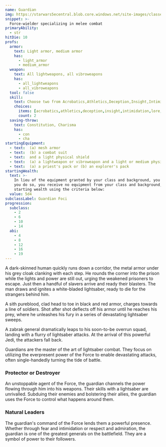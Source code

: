 ```yaml
---
name: Guardian
img: https://starwars5ecentral.blob.core.windows.net/site-images/classes/guardian_01.png
snippet: >-
  Force-wielder specializing in melee combat
primaryAbility:
  - str
hitDie: 10
profs:
  armor:
    text: Light armor, medium armor
    has:
      - light_armor
      - medium_armor
  weapon:
    text: All lightweapons, all vibroweapons
    has:
      - all_lightweapons
      - all_vibroweapons
  tool: false
  skill:
    text: Choose two from Acrobatics,Athletics,Deception,Insight,Intimidation,Lore,Perception,Persuasion,Piloting
    choices:
      items: [acrobatics,athletics,deception,insight,intimidation,lore,perception,persuasion,piloting]
      count: 2
  saving-throw:
    text: Constitution, Charisma
    has:
      - con
      - cha
startingEquipment:
  - text:  (a) mesh armor
  - text:  (b) a combat suit
  - text:  and a light physical shield
  - text:  (a) a lightweapon or vibroweapon and a light or medium physical shield or (b) two lightweapons or vibroweapons
  - text:  (a) a priest's pack or (b) an explorer's pack
startingWealth:
  text: >-
    In lieu of the equipment granted by your class and background, you can elect to purchase your starting gear. If
    you do so, you receive no equipment from your class and background, and instead roll for your
    starting wealth using the criteria below:
  value: 5d4
subclassLabel: Guardian Foci
progression:
  subclass:
    - 2
    - 6
    - 10
    - 14
  abi:
    - 4
    - 8
    - 12
    - 16
    - 19
---
```

A dark-skinned human quickly runs down a corridor, the metal armor under his grey cloak clanking with each step. He rounds the corner into the prison while the lights and power are still out, urging the weakened prisoners to escape. Just then a handful of slavers arrive and ready their blasters. The man draws and ignites a white-bladed lightsaber, ready to die for the strangers behind him. 

A sith pureblood, clad head to toe in black and red armor, charges towards a line of soldiers. Shot after shot deflects off his armor until he reaches his prey, where he unleashes his fury in a series of devastating lightsaber sweeps. 

A zabrak general dramatically leaps to his soon-to-be overrun squad, landing with a flurry of lightsaber attacks. At the arrival of this powerful Jedi, the attackers fall back.

Guardians are the master of the art of lightsaber combat. They focus on utilizing the everpresent power of the Force to enable devastating attacks, often single-handedly turning the tide of battle.

### Protector or Destroyer
An unstoppable agent of the Force, the guardian channels the power flowing through him into his weapons. Their skills with a lightsaber are unrivalled. Subduing their enemies and bolstering their allies, the guardian uses the Force to control what happens around them.

### Natural Leaders
The guardian's command of the Force lends them a powerful presence. Whether through fear and intimidation or respect and admiration, the guardian is one of the greatest generals on the battlefield. They are a symbol of power to their followers.
